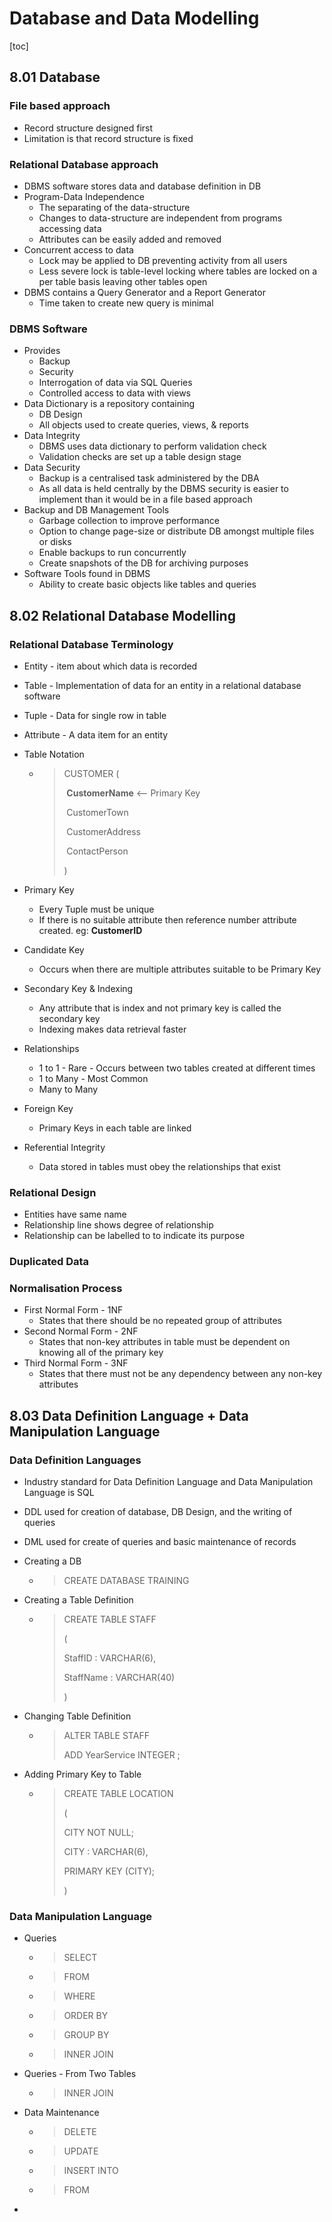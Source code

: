 # Database and Data Modelling

[toc]

## 8.01 Database 

### File based approach

- Record structure designed first
- Limitation is that record structure is fixed



### Relational Database approach

- DBMS software stores data and database definition in DB
- Program-Data Independence
  - The separating of the data-structure
  - Changes to data-structure are independent from programs accessing data
  - Attributes can be easily added and removed
- Concurrent access to data
  - Lock may be applied to DB preventing activity from all users
  - Less severe lock is table-level locking where tables are locked on a per table basis leaving other tables open
- DBMS contains a Query Generator and a Report Generator 
  - Time taken to create new query is minimal



### DBMS Software

- Provides
  - Backup
  - Security
  - Interrogation of data via SQL Queries
  - Controlled access to data with views
- Data Dictionary is a repository containing
  - DB Design
  - All objects used to create queries, views, & reports
- Data Integrity
  - DBMS uses data dictionary to perform validation check
  - Validation checks are set up a table design stage
- Data Security
  - Backup is a centralised task administered by the DBA
  - As all data is held centrally by the DBMS security is easier to implement than it would be in  a file based approach
- Backup and DB Management Tools
  - Garbage collection to improve performance
  - Option to change page-size or distribute DB amongst multiple files or disks
  - Enable backups to run concurrently
  - Create snapshots of the DB for archiving purposes
- Software Tools found in DBMS
  - Ability to create basic objects like tables and queries



## 8.02 Relational Database Modelling

### Relational Database Terminology

- Entity - item about which data is recorded
- Table - Implementation of data for an entity in a relational database software
- Tuple - Data for single row in table
- Attribute - A data item for an entity



- Table Notation 

  - > CUSTOMER (
    >
    > ​	**CustomerName**  <-- Primary Key
    >
    > ​	CustomerTown
    >
    > ​	CustomerAddress
    >
    > ​	ContactPerson
    >
    > )

- Primary Key
  - Every Tuple must be unique
  - If there is no suitable attribute then reference number attribute created. eg: **CustomerID**
  
- Candidate Key
  
  - Occurs when there are multiple attributes suitable to be Primary Key
  
- Secondary Key & Indexing
  
  - Any attribute that is index and not primary key is called the secondary key
  - Indexing makes data retrieval faster
  
- Relationships

  - 1 to 1 - Rare - Occurs between two tables created at different times
  - 1 to Many - Most Common
  - Many to Many

- Foreign Key

  - Primary Keys in each table are linked

- Referential Integrity

  - Data stored in tables must obey the relationships that exist



### Relational Design

- Entities have same name
- Relationship line shows degree of relationship
- Relationship can be labelled to to indicate its purpose



### Duplicated Data

### Normalisation Process

- First Normal Form - 1NF
  - States that there should be no repeated group of attributes
- Second Normal Form - 2NF
  - States that non-key attributes in table must be dependent on knowing all of the primary key
- Third Normal Form - 3NF
  - States that there must not be any dependency between any non-key attributes



## 8.03 Data Definition Language + Data Manipulation Language

### Data Definition Languages

- Industry standard for Data Definition Language and Data Manipulation Language is SQL

- DDL used for creation of database, DB Design, and the writing of queries

- DML used for create of queries and basic maintenance of records

- Creating a DB

  - > CREATE DATABASE TRAINING

- Creating a Table Definition

  - > CREATE TABLE STAFF
    >
    > (
    >
    > StaffID : VARCHAR(6),
    >
    > StaffName : VARCHAR(40)
    >
    > )

- Changing Table Definition

  - > ALTER TABLE STAFF
    >
    > ADD YearService INTEGER ;

- Adding Primary Key to Table

  - > CREATE TABLE LOCATION
    >
    > (
    >
    > CITY NOT NULL;
    >
    > CITY : VARCHAR(6),
    >
    > PRIMARY KEY (CITY);
    >
    > )



### Data Manipulation Language

- Queries

  - > SELECT

  - > FROM 

  - > WHERE

  - > ORDER BY

  - > GROUP BY

  - > INNER JOIN

- Queries - From Two Tables

  - > INNER JOIN

- Data Maintenance

  - > DELETE

  - > UPDATE

  - > INSERT INTO

  - > FROM

- 







